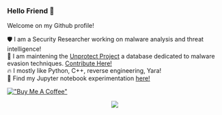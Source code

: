 ### Hello Friend 👋

Welcome on my Github profile! 

 🛡️  I am a Security Researcher working on malware analysis and threat intelligence! <br />
 👾  I am maintening the [Unprotect Project](https://unprotect.it/) a database dedicated to malware evasion techniques. [Contribute Here!](https://github.com/fr0gger/Unprotect_Submission)<br />
 🔥  I mostly like Python, C++, reverse engineering, Yara!<br />
 🧪  Find my Jupyter notebook experimentation [here!](https://fr0gger.github.io/jupyter-collection/)
 
 [!["Buy Me A Coffee"](https://www.buymeacoffee.com/assets/img/custom_images/orange_img.png)](https://www.buymeacoffee.com/SecurityBreak)


<p align="center">
  <img src="https://github-readme-stats.vercel.app/api?username=darkcodersc&show_icons=true"/>
</p>
